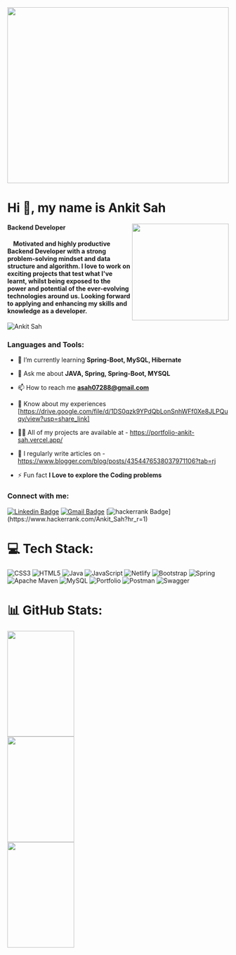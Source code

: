<!--  <img width="100%" height="300px" align="center" src="https://image.shutterstock.com/image-vector/programming-web-banner-best-languages-600w-1676060566.jpg" /> -->
  <img width="100%" height="400px" align="center" src="https://img.freepik.com/premium-vector/special-programming-language-computing-platform-ad_81534-2981.jpg?w=2000" />
  
<h1>Hi 👋, my name is Ankit Sah</h2>
 <b font-size='50px'>Backend Developer</b>


<img border-radius="10px" align="right" height="220px" src="https://media4.giphy.com/media/ndM7oIOjaDQOhMKtF3/giphy.gif?cid=ecf05e47e475q3mx27994b8k2a4118cfpg4e4uea8d7pnmpf&rid=giphy.gif&ct=g" />
<h4>  &nbsp;&nbsp;&nbsp;&nbsp;Motivated and highly productive Backend Developer with a strong problem-solving mindset and data structure and algorithm. I love to work on exciting projects that test what I've learnt, whilst being exposed to the power and potential of the ever-evolving technologies around us. Looking forward to applying and enhancing my skills and knowledge as a developer.</h4>

<p align="left"> <img src="https://komarev.com/ghpvc/?username=Ankit-Sah18&label=Profile%20views&color=0e75b6&style=flat" alt="Ankit Sah" /> </p>


<h3 align="left">Languages and Tools:</h3>

- 🌱 I’m currently learning **Spring-Boot, MySQL, Hibernate**

- 💬 Ask me about **JAVA, Spring, Spring-Boot, MYSQL**

- 📫 How to reach me **asah07288@gmail.com**

- 📄 Know about my experiences [https://drive.google.com/file/d/1DS0qzk9YPdQbLonSnhWFf0Xe8JLPQuqy/view?usp=share_link]

- 👨‍💻  All of my projects are available at - https://portfolio-ankit-sah.vercel.app/

- 📝 I regularly write articles on - https://www.blogger.com/blog/posts/4354476538037971106?tab=rj

- ⚡ Fun fact **I Love to explore the Coding problems** 

<!-- <h3 align="left">Connect with me:</h3>
<p align="left">
<a href="https://www.linkedin.com/in/ankit-sah-52b812234/" target="blank"><img align="center" src="https://raw.githubusercontent.com/rahuldkjain/github-profile-readme-generator/master/src/images/icons/Social/linked-in-alt.svg" alt="Ankit-Sah18" height="30" width="40" /></a>
<a href="https://www.hackerrank.com/Ankit_Sah?hr_r=1" target="blank"><img align="center" src="https://raw.githubusercontent.com/rahuldkjain/github-profile-readme-generator/master/src/images/icons/Social/hackerrank.svg" alt="Ankit-Sah18" height="30" width="40" /></a>

</p> -->

<h3 align="left">Connect with me:</h3>
<p align="center">
  
 [![Linkedin Badge](https://img.shields.io/badge/-Ankit-blue?style=flat-square&logo=Linkedin&logoColor=white&link=https://www.linkedin.com/in/ankit-sah-52b812234///)](https://www.linkedin.com/in/ankit-sah-52b812234/)  [![Gmail Badge](https://img.shields.io/badge/-asah07288@gmail.com-c14438?style=flat-square&logo=Gmail&logoColor=white&link=mailto:asah07288@gmail.com)](mailto:asah07288@gmail.com)  [![hackerrank Badge](https://img.shields.io/badge/-Ankit-red?style=flat-square&logo=hackerrank&logoColor=white&link=(https://www.hackerrank.com/Ankit_Sah?hr_r=1)//)](https://www.hackerrank.com/Ankit_Sah?hr_r=1)
 </p>


# 💻 Tech Stack:
![CSS3](https://img.shields.io/badge/css3-%231572B6.svg?style=for-the-badge&logo=css3&logoColor=white) ![HTML5](https://img.shields.io/badge/html5-%23E34F26.svg?style=for-the-badge&logo=html5&logoColor=white) ![Java](https://img.shields.io/badge/java-%23ED8B00.svg?style=for-the-badge&logo=java&logoColor=white) ![JavaScript](https://img.shields.io/badge/javascript-%23323330.svg?style=for-the-badge&logo=javascript&logoColor=%23F7DF1E) ![Netlify](https://img.shields.io/badge/netlify-%23000000.svg?style=for-the-badge&logo=netlify&logoColor=#00C7B7) ![Bootstrap](https://img.shields.io/badge/bootstrap-%23563D7C.svg?style=for-the-badge&logo=bootstrap&logoColor=white) ![Spring](https://img.shields.io/badge/spring-%236DB33F.svg?style=for-the-badge&logo=spring&logoColor=white) ![Apache Maven](https://img.shields.io/badge/Apache%20Maven-C71A36?style=for-the-badge&logo=Apache%20Maven&logoColor=white) ![MySQL](https://img.shields.io/badge/mysql-%2300f.svg?style=for-the-badge&logo=mysql&logoColor=white) ![Portfolio](https://img.shields.io/badge/Portfolio-%23000000.svg?style=for-the-badge&logo=firefox&logoColor=#FF7139) ![Postman](https://img.shields.io/badge/Postman-FF6C37?style=for-the-badge&logo=postman&logoColor=white) ![Swagger](https://img.shields.io/badge/-Swagger-%23Clojure?style=for-the-badge&logo=swagger&logoColor=white)




# 📊 GitHub Stats:
<!-- ![](https://github-readme-stats.vercel.app/api?username=Ankit-Sah18&theme=blue-green&hide_border=false&include_all_commits=true&count_private=true)<br/> -->
<!-- ![](https://github-readme-streak-stats.herokuapp.com/?user=Ankit-Sah18&theme=blue-green&hide_border=false)<br/> -->
<!-- ![](https://github-readme-stats.vercel.app/api/top-langs/?username=Ankit-Sah18&theme=blue-green&hide_border=false&include_all_commits=true&count_private=true&layout=compact) -->



<div > 
 <img src="https://github-readme-stats-sigma-five.vercel.app/api?username=Ankit-Sah18&theme=blue-green&hide_border=false&include_all_commits=true&count_private=true)"  height="240px" width="55%"/>

 </div>
 
 
<div > 
 <img src="https://github-readme-streak-stats.herokuapp.com/?user=Ankit-Sah18&theme=blue-green&hide_border=false)"  height="240px" width="55%"/>

 </div>
<div > 
 <img src="https://github-readme-stats-sigma-five.vercel.app/api/top-langs/?username=Ankit-Sah18&theme=blue-green&hide_border=false&include_all_commits=true&count_private=true&layout=compact"  height="240px" width="55%"/>

 </div>
